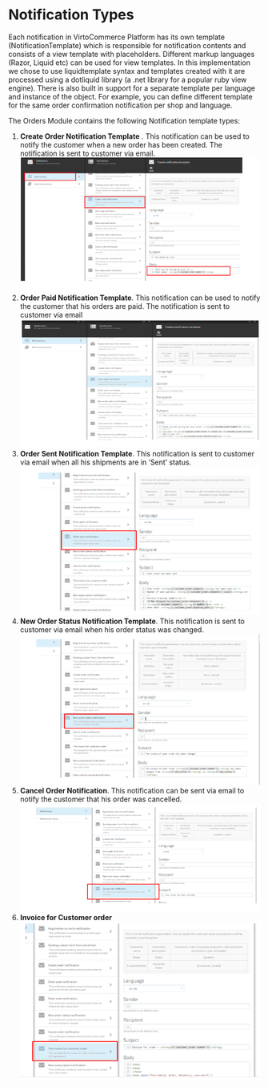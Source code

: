 # Notification Types

Each notification in VirtoCommerce Platform has its own template (NotificationTemplate) which is responsible for notification contents and consists of a view template with placeholders.
Different markup languages (Razor, Liquid etc) can be used for view templates. In this implementation we chose to use liquidtemplate syntax and templates created with it are processed using a dotliquid library (a .net library for a popular ruby view engine).
There is also built in support for a separate template per language and instance of the object. For example, you can define different template for the same order confirmation notification per shop and language.

The Orders Module contains the following Notification template types:

1. **Create Order Notification Template** .
This notification can be used to notify the customer when a new order has been created. The notification is sent to customer via email.
![Fig.Customer Orders](media/screen-create-order-notification.png)
1. **Order Paid Notification Template**.
This notification can be used to notify the customer that his orders are paid. The notification is sent to customer via email
![Fig.Customer Orders](media/screen-order-paid-notification.png)
1. **Order Sent Notification Template**.
This notification is sent to customer via email when all his shipments are in ‘Sent’ status.
![Fig.Customer Orders](media/screen-order-sent-notification.png)
1. **New Order Status Notification Template**.
This notification is sent to customer via email when his order status was changed.
![Fig.Customer Orders](media/screen-new-order-status-notification.png)
1. **Cancel Order Notification**.
This notification can be sent via email to notify the customer that his order was cancelled.
![Fig.Customer Orders](media/screen-cancel-order-notification.png)
1. **Invoice for Customer order**
![Fig.Customer Orders](media/screen-invoice-for-customer-order.png)
